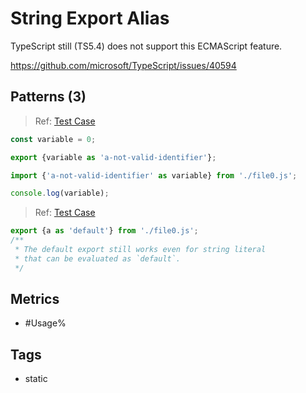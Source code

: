 # String Export Alias

TypeScript still (TS5.4) does not support this ECMAScript feature.

https://github.com/microsoft/TypeScript/issues/40594

## Patterns (3)

> Ref:
> [Test Case](../../../../../docs/relation/import.md#named-import-rename-string-literals-to-valid-identifiers)

[//]: # (@formatter:off)
```js
const variable = 0;

export {variable as 'a-not-valid-identifier'};
```

```js
import {'a-not-valid-identifier' as variable} from './file0.js';

console.log(variable);
```
[//]: # (@formatter:on)

> Ref: [Test Case](../../../../../docs/relation/export.md#reexports-make-default-export)

[//]: # (@formatter:off)
```js
export {a as 'default'} from './file0.js';
/**
 * The default export still works even for string literal
 * that can be evaluated as `default`.
 */
```
[//]: # (@formatter:on)

## Metrics

* #Usage%

## Tags

* static
